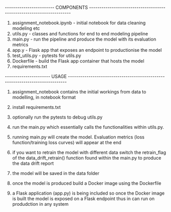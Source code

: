 ------------------------ COMPONENTS ---------------------------------------------------------------------

1. assignment_notebook.ipynb - initial notebook for data cleaning modeling etc
2. utils.py - classes and functions for end to end modeling pipeline
3. main.py - run the pipeline and produce the model with its evaluation metrics
4. app.y - Flask app that exposes an endpoint to productionise the model
5. test_utils.py - pytests for utils.py
6. Dockerfile - build the Flask app container that hosts the model
7. requirements.txt 

---------------------- USAGE -----------------------------------------------------------------------------

1. assignment_notebook contains the initial workings from data to modelling, in notebook format

2. install requirements.txt

4. optionally run the pytests to debug utils.py

5. run the main.py which essentially calls the functionalities within utils.py. 

6. running main.py will create the model. Evaluation metrics (loss function/training loss curves) will appear at the end

7. if you want to retrain the model with different data switch the retrain_flag of the data_drift_retrain() function found within the main.py to produce the data drift report

8. the model will be saved in the data folder

9. once the model is produced build a Docker image using the Dockerfile

10. a Flask application (app.py) is being included so once the Docker image is built the model is exposed on a Flask endpoint thus in can run on produdction in any system